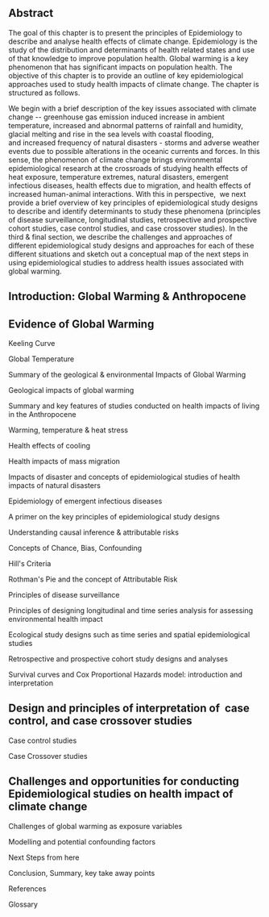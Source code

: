 
Abstract
--------
The goal of this chapter is to present the principles of Epidemiology to describe and analyse health effects of climate change. Epidemiology is the study of the distribution and determinants of health related states and use of that knowledge to improve population health. Global warming is a key phenomenon that has significant impacts on population health. The objective of this chapter is to provide an outline of key epidemiological approaches used to study health impacts of climate change. The chapter is structured as follows.

We begin with a brief description of the key issues associated with
climate change -- greenhouse gas emission induced increase in ambient temperature, increased and abnormal patterns of rainfall and humidity, glacial melting and rise in the sea levels with coastal flooding, and increased frequency of natural disasters - storms and adverse weather events due to possible alterations in the oceanic currents and forces. In this sense, the phenomenon of climate change brings environmental epidemiological research at the crossroads of studying health effects of heat exposure, temperature extremes, natural disasters, emergent infectious diseases, health effects due to migration, and health effects of increased human-animal interactions. With this in perspective,  we next provide a brief overview of key principles of epidemiological study designs to describe and identify determinants to study these phenomena (principles of disease surveillance, longitudinal studies, retrospective and prospective cohort studies, case control studies, and case crossover studies). In the third
& final section, we describe the challenges and approaches of different epidemiological study designs and approaches for each of these different situations and sketch out a conceptual map of the next steps in using epidemiological studies to address health issues associated with global
warming. 

Introduction: Global Warming & Anthropocene
-------------------------------------------


Evidence of Global Warming
--------------------------

Keeling Curve



Global Temperature



Summary of the geological & environmental Impacts of Global Warming


Geological impacts of global warming




Summary and key features of studies conducted on health impacts of
living in the Anthropocene


Warming, temperature & heat stress

Health effects of cooling

Health impacts of mass migration


Impacts of disaster and concepts of epidemiological studies of health
impacts of natural disasters


Epidemiology of emergent infectious diseases


A primer on the key principles of epidemiological study designs 

Understanding causal inference & attributable risks

Concepts of Chance, Bias, Confounding

Hill's Criteria

Rothman's Pie and the concept of Attributable Risk


Principles of disease surveillance


Principles of designing longitudinal and time series analysis for
assessing environmental health impact

Ecological study designs such as time series and spatial epidemiological
studies


Retrospective and prospective cohort study designs and analyses

Survival curves and Cox Proportional Hazards model: introduction and
interpretation

Design and principles of interpretation of  case control, and case crossover studies
------------------------------------------------------------------------------------


Case control studies



Case Crossover studies


Challenges and opportunities for conducting Epidemiological studies on health impact of climate change
------------------------------------------------------------------------------------------------------


Challenges of global warming as exposure variables


Modelling and potential confounding factors


Next Steps from here


Conclusion, Summary, key take away points


References


Glossary
